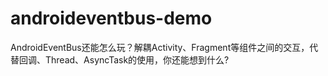 # androideventbus-demo
AndroidEventBus还能怎么玩？解耦Activity、Fragment等组件之间的交互，代替回调、Thread、AsyncTask的使用，你还能想到什么?
